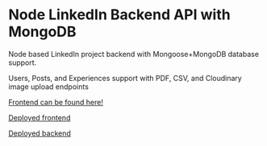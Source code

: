 # Node LinkedIn Backend API with MongoDB

Node based LinkedIn project backend with Mongoose+MongoDB database support.

Users, Posts, and Experiences support with PDF, CSV, and Cloudinary image upload endpoints

[Frontend can be found here!](https://github.com/milesbb/React-LinkedIn-Recreation)

[Deployed frontend](https://react-linkedin.vercel.app/)

[Deployed backend](https://graceful-overalls-jay.cyclic.app)
